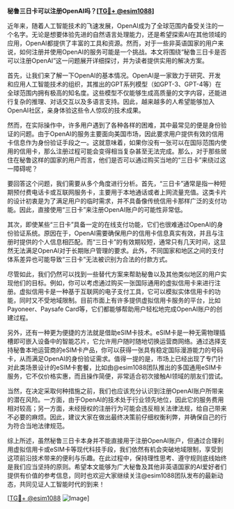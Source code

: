 **秘鲁三日卡可以注册OpenAI吗？[[TG💪+ @esim1088](https://t.me/s/esim1088)]**

近年来，随着人工智能技术的飞速发展，OpenAI成为了全球范围内备受关注的一个名字。无论是想要体验先进的自然语言处理能力，还是希望探索AI在其他领域的应用，OpenAI都提供了丰富的工具和资源。然而，对于一些非英语国家的用户来说，如何注册并使用OpenAI的服务可能是一个挑战。本文将围绕“秘鲁三日卡是否可以注册OpenAI”这一问题展开详细探讨，并为读者提供实用的解决方案。

首先，让我们来了解一下OpenAI的基本情况。OpenAI是一家致力于研究、开发和应用人工智能技术的组织，其推出的GPT系列模型（如GPT-3、GPT-4等）在全球范围内拥有极高的知名度。这些模型不仅能够生成高质量的文字内容，还能进行复杂的推理、对话交互以及多语言支持。因此，越来越多的人希望能够加入OpenAI社区，亲身体验这些令人惊叹的技术成果。

然而，在实际操作中，许多用户遇到了各种各样的困难，其中最常见的便是身份验证的问题。由于OpenAI的服务主要面向美国市场，因此要求用户提供有效的信用卡信息作为身份验证手段之一。这就意味着，如果你没有一张可以在国际范围内使用的信用卡，那么注册过程可能会变得相当复杂甚至无法完成。那么，对于那些居住在秘鲁这样的国家的用户而言，他们是否可以通过购买当地的“三日卡”来绕过这一障碍呢？

要回答这个问题，我们需要从多个角度进行分析。首先，“三日卡”通常是指一种短期预付费电话卡或互联网服务卡，主要用于本地通话或者上网流量充值。这类卡片的设计初衷是为了满足用户的临时需求，并不具备像传统信用卡那样广泛的支付功能。因此，直接使用“三日卡”来注册OpenAI账户的可能性非常低。

其次，即使某些“三日卡”具备一定的在线支付功能，它们也很难通过OpenAI的身份验证系统。原因在于，OpenAI需要确保用户的信用卡信息真实有效，并且与注册时提供的个人信息相匹配。而“三日卡”的有效期较短，通常只有几天时间，这显然无法满足OpenAI对于长期账户管理的要求。此外，不同国家和地区之间的支付体系差异也可能导致“三日卡”无法被识别为合法的付款方式。

尽管如此，我们仍然可以找到一些替代方案来帮助秘鲁以及其他类似地区的用户实现他们的目标。例如，你可以考虑通过购买一张国际通用的虚拟信用卡来进行注册。虚拟信用卡是一种基于互联网的电子支付工具，它可以模拟实体信用卡的功能，同时又不受地域限制。目前市面上有许多提供虚拟信用卡服务的平台，比如Payoneer、Paysafe Card等，它们都能够帮助用户轻松地完成OpenAI账户的创建过程。

另外，还有一种更为便捷的方法就是借助eSIM卡技术。eSIM卡是一种无需物理插槽即可嵌入设备中的智能芯片，它允许用户随时随地切换运营商网络。通过选择支持秘鲁本地运营商的eSIM卡产品，你可以获得一张具有稳定国际漫游能力的号码卡，从而满足OpenAI的身份验证需求。值得一提的是，市场上已经出现了专门针对此类场景设计的eSIM卡套餐，比如由@esim1088团队推出的多国通用eSIM卡服务，它不仅价格实惠，而且操作简便，非常适合初次接触AI领域的朋友们尝试。

当然，在决定采取何种措施之前，我们也应该充分认识到注册OpenAI账户所带来的潜在风险。一方面，由于OpenAI的技术处于行业领先地位，因此它的服务费用相对较高；另一方面，未经授权的注册行为可能会违反相关法律法规，给自己带来不必要的麻烦。因此，建议大家在做出最终决策前仔细权衡利弊，并确保自己的行为符合当地法律规范。

综上所述，虽然秘鲁三日卡本身并不能直接用于注册OpenAI账户，但通过合理利用虚拟信用卡或eSIM卡等现代科技手段，我们依然有机会突破地域限制，享受到这项前沿技术带来的便利与乐趣。在此过程中，保持理性思考、遵守规则底线始终是我们应当坚持的原则。希望本文能够为广大秘鲁及其他非英语国家的AI爱好者们提供有价值的参考信息，同时也欢迎大家继续关注@esim1088团队发布的最新动态，共同见证人工智能时代的到来！

[[TG💪+ @esim1088](https://t.me/s/esim1088) ![Image](https://i.postimg.cc/4NQfJmqS/Snipaste-2025-05-13-00-14-12.png)]